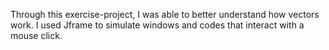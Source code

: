 Through this exercise-project, I was able to better understand how vectors work. I used Jframe to simulate windows and codes that interact with a mouse click.
